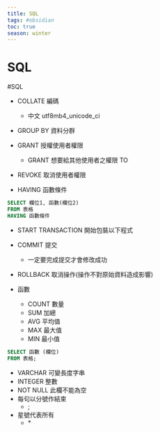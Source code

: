 ```yaml
---
title: SQL
tags: #obsidian 
toc: true
season: winter
---
```

# SQL
#SQL 


-  COLLATE 編碼
	- 中文 utf8mb4_unicode_ci



-  GROUP BY 資料分群
-  GRANT 授權使用者權限
	- GRANT 想要給其他使用者之權限 TO
-  REVOKE 取消使用者權限


- HAVING 函數條件
```SQL
SELECT 欄位1, 函數(欄位2)
FROM 表格
HAVING 函數條件
```

-  START TRANSACTION 開始包裝以下程式
-  COMMIT 提交
	- 一定要完成提交才會修改成功
-  ROLLBACK 取消操作(操作不對原始資料造成影響)

- 函數
	- COUNT 數量
	- SUM 加總
	- AVG 平均值
	- MAX 最大值
	- MIN 最小值
```SQL
SELECT 函數 (欄位)
FROM 表格;
```
-  VARCHAR 可變長度字串
-  INTEGER 整數
-  NOT NULL 此欄不能為空
-  每句以分號作結束
	- ;
-  星號代表所有
	- \*

